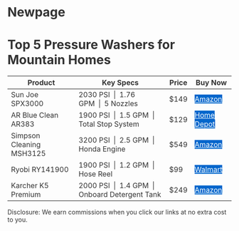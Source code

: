 # Newpage<!DOCTYPE html>
<html lang="en">
<head>
  <meta charset="UTF-8" />
  <meta name="viewport" content="width=device-width, initial-scale=1" />
  <title>Top 5 Pressure Washers for Mountain Homes</title>
  <link
    href="https://cdn.jsdelivr.net/npm/bootstrap@5.3.0/dist/css/bootstrap.min.css"
    rel="stylesheet"
  />
  <style>
    body { padding: 2rem; color: #333; }
    .table-hover tbody tr:hover { background-color: #f5f5f5; }
    .btn-affiliate { background-color: #0066cc; color: #fff; }
    .btn-affiliate:hover { background-color: #004999; }
  </style>
</head>
<body>

  <h1 class="text-center mb-5">Top 5 Pressure Washers for Mountain Homes</h1>

  <div class="table-responsive">
    <table class="table table-bordered table-hover">
      <thead class="table-light">
        <tr>
          <th>Product</th>
          <th>Key Specs</th>
          <th>Price</th>
          <th>Buy Now</th>
        </tr>
      </thead>
      <tbody>
        <tr>
          <td>Sun Joe SPX3000</td>
          <td>2030 PSI | 1.76 GPM | 5 Nozzles</td>
          <td>$149</td>
          <td>
            <a
              class="btn btn-affiliate"
              href="https://www.amazon.com/dp/B00CPGMUXW?tag=YOUR_AFFILIATE_TAG"
              target="_blank"
              rel="noopener"
            >Amazon</a>
          </td>
        </tr>
        <tr>
          <td>AR Blue Clean AR383</td>
          <td>1900 PSI | 1.5 GPM | Total Stop System</td>
          <td>$129</td>
          <td>
            <a
              class="btn btn-affiliate"
              href="https://www.homedepot.com/p/AR-Blue-Clean-AR383-Pressure-Washer-1-5-GPM-1-900-PSI-AR383/306544435?YOURTAG"
              target="_blank"
              rel="noopener"
            >Home Depot</a>
          </td>
        </tr>
        <tr>
          <td>Simpson Cleaning MSH3125</td>
          <td>3200 PSI | 2.5 GPM | Honda Engine</td>
          <td>$549</td>
          <td>
            <a
              class="btn btn-affiliate"
              href="https://www.amazon.com/dp/B07D9277KB?tag=YOUR_AFFILIATE_TAG"
              target="_blank"
              rel="noopener"
            >Amazon</a>
          </td>
        </tr>
        <tr>
          <td>Ryobi RY141900</td>
          <td>1900 PSI | 1.2 GPM | Hose Reel</td>
          <td>$99</td>
          <td>
            <a
              class="btn btn-affiliate"
              href="https://www.walmart.com/ip/RY141900?affiliate=YOURTAG"
              target="_blank"
              rel="noopener"
            >Walmart</a>
          </td>
        </tr>
        <tr>
          <td>Karcher K5 Premium</td>
          <td>2000 PSI | 1.4 GPM | Onboard Detergent Tank</td>
          <td>$249</td>
          <td>
            <a
              class="btn btn-affiliate"
              href="https://www.amazon.com/dp/B07T8Y8L1P?tag=YOUR_AFFILIATE_TAG"
              target="_blank"
              rel="noopener"
            >Amazon</a>
          </td>
        </tr>
      </tbody>
    </table>
  </div>

  <footer class="text-center mt-5 text-muted">
    Disclosure: We earn commissions when you click our links at no extra cost to you.
  </footer>

  <script
    src="https://cdn.jsdelivr.net/npm/bootstrap@5.3.0/dist/js/bootstrap.bundle.min.js"
  ></script>
</body>
</html>

